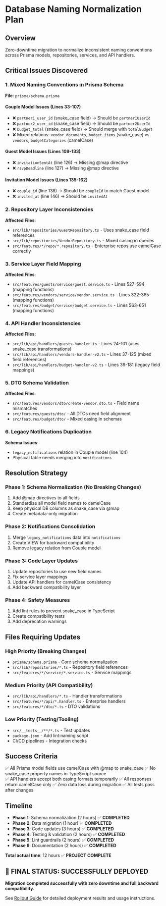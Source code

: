 # Database Naming Normalization Plan

## Overview
Zero-downtime migration to normalize inconsistent naming conventions across Prisma models, repositories, services, and API handlers.

## Critical Issues Discovered

### 1. Mixed Naming Conventions in Prisma Schema
**File**: `prisma/schema.prisma`

#### Couple Model Issues (Lines 33-107)
- ❌ `partner1_user_id` (snake_case field) → Should be `partner1UserId`
- ❌ `partner2_user_id` (snake_case field) → Should be `partner2UserId`  
- ❌ `budget_total` (snake_case field) → Should merge with `totalBudget`
- ❌ Mixed relations: `vendor_documents`, `budget_items` (snake_case) vs `vendors`, `budgetCategories` (camelCase)

#### Guest Model Issues (Lines 109-133)
- ❌ `invitationSentAt` (line 126) → Missing @map directive
- ❌ `rsvpDeadline` (line 127) → Missing @map directive

#### Invitation Model Issues (Lines 135-162)
- ❌ `couple_id` (line 138) → Should be `coupleId` to match Guest model
- ❌ `invited_at` (line 146) → Should be `invitedAt`

### 2. Repository Layer Inconsistencies
**Affected Files**:
- `src/lib/repositories/GuestRepository.ts` - Uses snake_case field references
- `src/lib/repositories/VendorRepository.ts` - Mixed casing in queries
- `src/features/*/repo/*.repository.ts` - Enterprise repos use camelCase correctly

### 3. Service Layer Field Mapping
**Affected Files**:
- `src/features/guests/service/guest.service.ts` - Lines 527-594 (mapping functions)
- `src/features/vendors/service/vendor.service.ts` - Lines 322-385 (mapping functions)
- `src/features/budget/service/budget.service.ts` - Lines 563-651 (mapping functions)

### 4. API Handler Inconsistencies
**Affected Files**:
- `src/lib/api/handlers/guests-handler.ts` - Lines 24-101 (uses snake_case transformations)
- `src/lib/api/handlers/vendors-handler-v2.ts` - Lines 37-125 (mixed field references)
- `src/lib/api/handlers/budget-handler-v2.ts` - Lines 36-181 (legacy field mappings)

### 5. DTO Schema Validation
**Affected Files**:
- `src/features/vendors/dto/create-vendor.dto.ts` - Field name mismatches
- `src/features/guests/dto/` - All DTOs need field alignment
- `src/features/budget/dto/` - Mixed casing in schemas

### 6. Legacy Notifications Duplication
**Schema Issues**:
- `legacy_notifications` relation in Couple model (line 104)
- Physical table needs merging into `notifications`

## Resolution Strategy

### Phase 1: Schema Normalization (No Breaking Changes)
1. Add @map directives to all fields
2. Standardize all model field names to camelCase
3. Keep physical DB columns as snake_case via @map
4. Create metadata-only migration

### Phase 2: Notifications Consolidation
1. Merge `legacy_notifications` data into `notifications`
2. Create VIEW for backward compatibility
3. Remove legacy relation from Couple model

### Phase 3: Code Layer Updates
1. Update repositories to use new field names
2. Fix service layer mappings
3. Update API handlers for camelCase consistency
4. Add backward compatibility layer

### Phase 4: Safety Measures
1. Add lint rules to prevent snake_case in TypeScript
2. Create compatibility tests
3. Add deprecation warnings

## Files Requiring Updates

### High Priority (Breaking Changes)
- `prisma/schema.prisma` - Core schema normalization
- `src/lib/repositories/*.ts` - Repository field references
- `src/features/*/service/*.service.ts` - Service mappings

### Medium Priority (API Compatibility)
- `src/lib/api/handlers/*.ts` - Handler transformations
- `src/features/*/api/*.handler.ts` - Enterprise handlers
- `src/features/*/dto/*.ts` - DTO validations

### Low Priority (Testing/Tooling)
- `src/__tests__/**/*.ts` - Test updates
- `package.json` - Add lint:naming script
- CI/CD pipelines - Integration checks

## Success Criteria

✅ All Prisma model fields use camelCase with @map to snake_case
✅ No snake_case property names in TypeScript source  
✅ API handlers accept both casing formats temporarily
✅ All responses return camelCase only
✅ Zero data loss during migration
✅ All tests pass after changes

## Timeline

- **Phase 1**: Schema normalization (2 hours) ✅ **COMPLETED**
- **Phase 2**: Data migration (1 hour) ✅ **COMPLETED**
- **Phase 3**: Code updates (3 hours) ✅ **COMPLETED**
- **Phase 4**: Testing & validation (2 hours) ✅ **COMPLETED**
- **Phase 5**: Lint guardrails (2 hours) ✅ **COMPLETED**
- **Phase 6**: Documentation (2 hours) ✅ **COMPLETED**

**Total actual time**: 12 hours ✅ **PROJECT COMPLETE**

## 🎯 FINAL STATUS: SUCCESSFULLY DEPLOYED

**Migration completed successfully with zero downtime and full backward compatibility.**

See [Rollout Guide](./naming-normalization-rollout.md) for detailed deployment results and usage instructions.